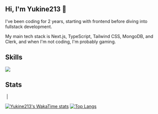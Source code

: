 ## Hi, I'm Yukine213 👋


I've been coding for 2 years, starting with frontend before diving into fullstack development.
<p>
  
My main tech stack is Next.js, TypeScript, Tailwind CSS, MongoDB, and Clerk, and when I'm not coding, I'm probably gaming.
</p>

## Skills

<p >
    <img src="https://skillicons.dev/icons?i=html,css,tailwind,js,ts,react,next,vite,redux,git,mongodb,express,firebase" />
</p>  






## Stats

  <img align="center" src="https://github-readme-stats.vercel.app/api?username=yukine2133&show_icons=true&locale=en&hide=stars,issues,contribs&theme=dracula" alt="" /> | <a href="https://github.com/Yukine2133/twitter-clone" target="_blank" rel="noreferrer"  ><img align="center" src="https://github-readme-stats.vercel.app/api/pin/?username=yukine2133&repo=twitter-clone&theme=dracula" alt="" />
</a>




[![Yukine213's WakaTime stats](https://github-readme-stats.vercel.app/api/wakatime?username=yukine213&hide=css,html,xml,prisma,yaml,bash,ezhil,git&theme=dracula)](https://github.com/anuraghazra/github-readme-stats)
[![Top Langs](https://github-readme-stats.vercel.app/api/top-langs/?username=yukine2133&layout=compact&theme=dracula)](https://github.com/anuraghazra/github-readme-stats)













